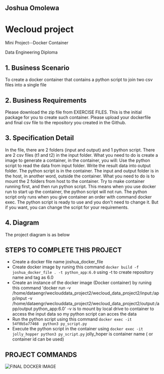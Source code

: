 ## Joshua Omolewa

# Wecloud project 
Mini Project--Docker Container

Data Engineering Diploma


## 1. Business Scenario
To create a docker container that contains a python script to join two csv files into a single file

## 2. Business Requirements
Please download the zip file from EXERCISE FILES. This is the initial package for you to create such container.
Please upload your dockerfile and final csv file to the repository you created in the Github.


## 3. Specification Detail
In the file, there are 2 folders (input and output) and 1 python script. There are 2 csv files (t1 and t2) in the input folder.
What you need to do is create a image to generate a container, in the container, you will:
Use the python script to read the data from input folder.
Write the result data into output folder.
The python script is in the container.
The input and output folder is in the host, in another word, outside the container. What you need to do is to mount the 2 folders from host to the container.
Try to make container running first, and then run python script. This means when you use docker run to start up the container, the python script will not run. The python script only runs when you give container an order with command docker exec.
The python script is ready to use and you don't need to change it. But if you want, you can change the script for your requirements.

## 4. Diagram
The project diagram is as below

## STEPS TO COMPLETE THIS PROJECT

* Create a docker file name joshua_docker_file
* Create docker image by runing this command `docker build -f joshua_docker_file . -t python_app:6.0`  using -t to create repository name and tag as 6.0
* Create an instance of the docker image (Docker container) by  runing this command 'docker run -v /home/dataengr/weclouddata_project2/wecloud_data_project2/input:/app/input -v /home/dataengr/weclouddata_project2/wecloud_data_project2/output:/app/output  python_app:6.0' -v is to mount by local drive to container to access the input data so my python script can acces the data
* Run the python script using this command `docker exec -it 54f0b5a77468  python3 py_script.py`
* Execute the python script in the container using `docker exec -it jolly_hopper python3 py_script.py` jolly_hoper is container name ( or container id can be used)

## PROJECT COMMANDS 

![FINAL DOCKER IMAGE](https://user-images.githubusercontent.com/91354866/190879134-e8977dd3-fcf9-4bc8-b37d-4a97084891e8.jpg)
